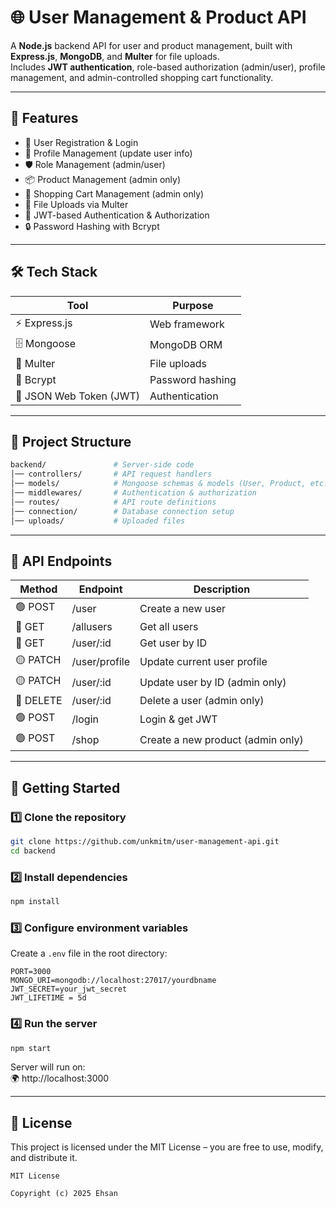 # 🌐 User Management & Product API

A **Node.js** backend API for user and product management, built with **Express.js**, **MongoDB**, and **Multer** for file uploads.  
Includes **JWT authentication**, role-based authorization (admin/user), profile management, and admin-controlled shopping cart functionality.

---

## 📌 Features

- 📝 User Registration & Login
- 👤 Profile Management (update user info)
- 🛡 Role Management (admin/user)
- 📦 Product Management (admin only)
- 🛒 Shopping Cart Management (admin only)
- 📂 File Uploads via Multer
- 🔑 JWT-based Authentication & Authorization
- 🔒 Password Hashing with Bcrypt

---

## 🛠 Tech Stack

| Tool                   | Purpose          |
| ---------------------- | ---------------- |
| ⚡ Express.js          | Web framework    |
| 🗄 Mongoose             | MongoDB ORM      |
| 📁 Multer              | File uploads     |
| 🔑 Bcrypt              | Password hashing |
| 🪪 JSON Web Token (JWT) | Authentication   |

---

## 📂 Project Structure

```bash
backend/               # Server-side code
│── controllers/       # API request handlers
│── models/            # Mongoose schemas & models (User, Product, etc.)
│── middlewares/       # Authentication & authorization
│── routes/            # API route definitions
│── connection/        # Database connection setup
│── uploads/           # Uploaded files
```

---

## 📡 API Endpoints

| Method    | Endpoint      | Description                       |
| --------- | ------------- | --------------------------------- |
| 🟢 POST   | /user         | Create a new user                 |
| 🔵 GET    | /allusers     | Get all users                     |
| 🔵 GET    | /user/\:id    | Get user by ID                    |
| 🟡 PATCH  | /user/profile | Update current user profile       |
| 🟡 PATCH  | /user/\:id    | Update user by ID (admin only)    |
| 🔴 DELETE | /user/\:id    | Delete a user (admin only)        |
| 🟢 POST   | /login        | Login & get JWT                   |
| 🟢 POST   | /shop         | Create a new product (admin only) |

---

## 🚀 Getting Started

### 1️⃣ Clone the repository

```bash
git clone https://github.com/unkmitm/user-management-api.git
cd backend
```

### 2️⃣ Install dependencies

```bash
npm install
```

### 3️⃣ Configure environment variables

Create a `.env` file in the root directory:

```env
PORT=3000
MONGO_URI=mongodb://localhost:27017/yourdbname
JWT_SECRET=your_jwt_secret
JWT_LIFETIME = 5d
```

### 4️⃣ Run the server

```bash
npm start
```

Server will run on:  
🌍 http://localhost:3000

---

## 📜 License

This project is licensed under the MIT License – you are free to use, modify, and distribute it.

```
MIT License

Copyright (c) 2025 Ehsan

```
